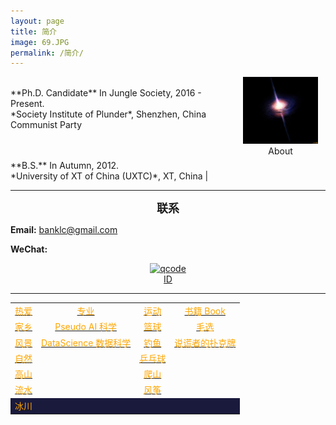```yaml
---
layout: page
title: 简介
image: 69.JPG
permalink: /简介/
---
```



<p style='text-align: justify;'></p>

<div style="width: 500px;">
    <div style="float: right; clear: both;" align="center">
        <img src="/img/14.jpg" width="120" alt="" hspace="8"><br />
        About
    </div>
    <p><br>**Ph.D. Candidate** In Jungle Society, 2016 - Present.<br> 
*Society Institute of Plunder*, Shenzhen, China Communist Party <br><br></p>
    <p><br>**B.S.** In Autumn,  2012. <br>
*University of XT of China (UXTC)*, XT, China  |</p>
</div>

* * * 

**<font size="4.5"><center>联系</center></font>**

**Email:** banklc@gmail.com

**WeChat:** <center><a href="https://imgchr.com/i/rsXKYD"><img src="https://s3.ax1x.com/2020/12/23/rsXKYD.jpg" alt="qcode" border="0" /><br><center> ID 
  
---
<div class="table-container">
  <table border="0" style="color:orange;" style="background-color:steelblue;">
    <tr align="center" ><td>热爱 </td><td>专业 </td><td>运动 </td><td>书籍 Book </td></tr>
    <tr align="center" ><td>家乡</td><td>Pseudo AI 科学 </td><td>篮球 </td><td>毛选 </td></tr>
    <tr align="center" ><td>风景</td><td>DataScience 数据科学 </td><td>钓鱼 </td><td>说谎者的扑克牌 </td></tr>
    <tr align="center" ><td>自然</td><td> </td><td>乒乓球 </td><td> </td></tr>
    <tr align="center" ><td>高山</td><td> </td><td>爬山 </td><td> </td></tr>
    <tr align="center" ><td>流水</td><td> </td><td>风筝 </td><td> </td></tr>
    <tr align="center" bgcolor="#1a1a3d"><td>冰川</td><td> </td><td> </td><td> </td></tr>
  </table>
</div>

